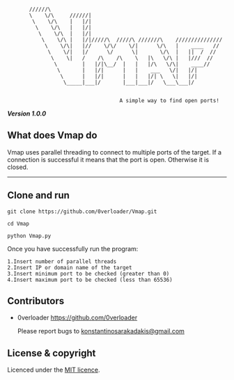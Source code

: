         
```
       //////\
       \    \/\     //////| 
        \    \/\    |   |/|
         \    \/\   |   |/|
          \    \/\  |   |/|
           \    \/\ |   |/|/////\  /////\ ///////\    ///////////////
            \    \/\|   |//    \/\/    \/|      \/\   |    ____   //
             \    \/|   |/      \/      \|       \/\  |   ||  /  //  
              \    \|   /    /\    /\    \   |\   \/\ |   |///  //
               \        |   |/|\__/  |   |   |/\   \/\|    ____//
                \       |   |/|      |   |    ___   \/|   |/|
                 \      |   |/|      |   |   |/| \   \|   |/|
                  \_____|___|/       |___|___|/   \___\___|/
  
        
                                    A simple way to find open ports!

```
***Version 1.0.0***

What does Vmap do
---

Vmap uses parallel threading to connect to multiple ports of the target. If a connection is successful it means
that the port is open. Otherwise it is closed.

---

Clone and run
---
```
git clone https://github.com/0verloader/Vmap.git
```
```
cd Vmap
```
```
python Vmap.py
```

Once you have successfully run the program:
```
1.Insert number of parallel threads
2.Insert IP or domain name of the target
3.Insert minimum port to be checked (greater than 0)
4.Insert maximum port to be checked (less than 65536)
```

Contributors
---

- 0verloader <https://github.com/0verloader>

  Please report bugs to <konstantinosarakadakis@gmail.com>

License & copyright
---
Licenced under the [MIT licence](LICENSE).
